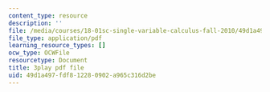 ```yaml
---
content_type: resource
description: ''
file: /media/courses/18-01sc-single-variable-calculus-fall-2010/49d1a497fdf812280902a965c316d2be_Wj0oH3ehk18.pdf
file_type: application/pdf
learning_resource_types: []
ocw_type: OCWFile
resourcetype: Document
title: 3play pdf file
uid: 49d1a497-fdf8-1228-0902-a965c316d2be
---
```


